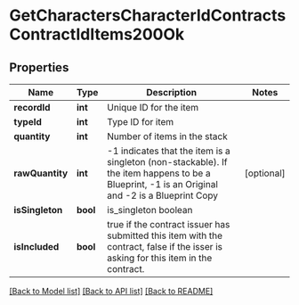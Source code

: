 # GetCharactersCharacterIdContractsContractIdItems200Ok

## Properties
Name | Type | Description | Notes
------------ | ------------- | ------------- | -------------
**recordId** | **int** | Unique ID for the item | 
**typeId** | **int** | Type ID for item | 
**quantity** | **int** | Number of items in the stack | 
**rawQuantity** | **int** | -1 indicates that the item is a singleton (non-stackable). If the item happens to be a Blueprint, -1 is an Original and -2 is a Blueprint Copy | [optional] 
**isSingleton** | **bool** | is_singleton boolean | 
**isIncluded** | **bool** | true if the contract issuer has submitted this item with the contract, false if the isser is asking for this item in the contract. | 

[[Back to Model list]](../README.md#documentation-for-models) [[Back to API list]](../README.md#documentation-for-api-endpoints) [[Back to README]](../README.md)


